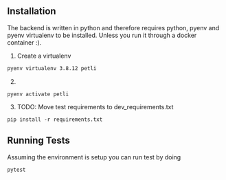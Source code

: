 ## Installation

The backend is written in python and therefore requires python, pyenv and pyenv virtualenv to be installed. 
Unless you run it through a docker container :).

1. Create a virtualenv
```bash
pyenv virtualenv 3.8.12 petli
```

2.
```
pyenv activate petli
```

3. TODO: Move test requirements to dev_requirements.txt
```
pip install -r requirements.txt
```

## Running Tests

Assuming the environment is setup you can run test by doing
```
pytest
```